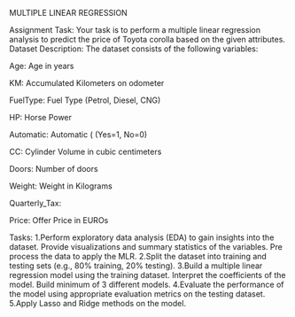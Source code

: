 MULTIPLE LINEAR REGRESSION

Assignment Task:
Your task is to perform a multiple linear regression analysis to predict the price of Toyota corolla based on the given attributes.
Dataset Description:
The dataset consists of the following variables:

Age: Age in years

KM: Accumulated Kilometers on odometer

FuelType: Fuel Type (Petrol, Diesel, CNG)

HP: Horse Power

Automatic: Automatic ( (Yes=1, No=0)

CC: Cylinder Volume in cubic centimeters

Doors: Number of doors

Weight: Weight in Kilograms

Quarterly_Tax: 

Price: Offer Price in EUROs

Tasks:
1.Perform exploratory data analysis (EDA) to gain insights into the dataset. Provide visualizations and summary statistics of the variables. Pre process the data to apply the MLR.
2.Split the dataset into training and testing sets (e.g., 80% training, 20% testing).
3.Build a multiple linear regression model using the training dataset. Interpret the coefficients of the model. Build minimum of 3 different models.
4.Evaluate the performance of the model using appropriate evaluation metrics on the testing dataset.
5.Apply Lasso and Ridge methods on the model.

